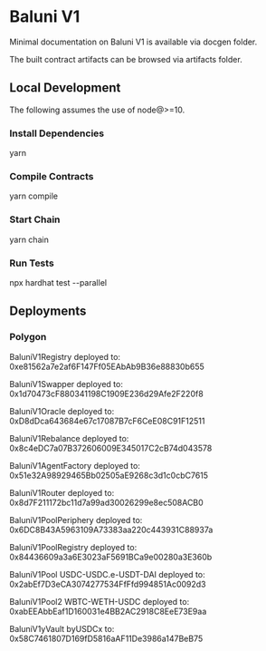 # Baluni V1

Minimal documentation on Baluni V1 is available via docgen folder.

The built contract artifacts can be browsed via artifacts folder.

## Local Development

The following assumes the use of node@>=10.

### Install Dependencies

yarn

### Compile Contracts

yarn compile

### Start Chain

yarn chain

### Run Tests

npx hardhat test --parallel

## Deployments

### Polygon

BaluniV1Registry deployed to: 0xe81562a7e2af6F147Ff05EAbAb9B36e88830b655

BaluniV1Swapper deployed to: 0x1d70473cF880341198C1909E236d29Afe2F220f8

BaluniV1Oracle deployed to: 0xD8dDca643684e67c17087B7cF6CeE08C91F12511

BaluniV1Rebalance deployed to: 0x8c4eDC7a07B372606009E345017C2cB74d043578

BaluniV1AgentFactory deployed to: 0x51e32A98929465Bb02505aE9268c3d1c0cbC7615

BaluniV1Router deployed to: 0x8d7F211172bc11d7a99ad30026299e8ec508ACB0

BaluniV1PoolPeriphery deployed to: 0x6DC8B43A5963109A73383aa220c443931C88937a

BaluniV1PoolRegistry deployed to: 0x84436609a3a6E3023aF5691BCa9e00280a3E360b

BaluniV1Pool USDC-USDC.e-USDT-DAI deployed to: 0x2abEf7D3eCA3074277534FfFfd994851Ac0092d3

BaluniV1Pool2 WBTC-WETH-USDC deployed to: 0xabEEAbbEaf1D160031e4BB2AC2918C8EeE73E9aa

BaluniV1yVault byUSDCx to: 0x58C7461807D169fD5816aAF11De3986a147BeB75
